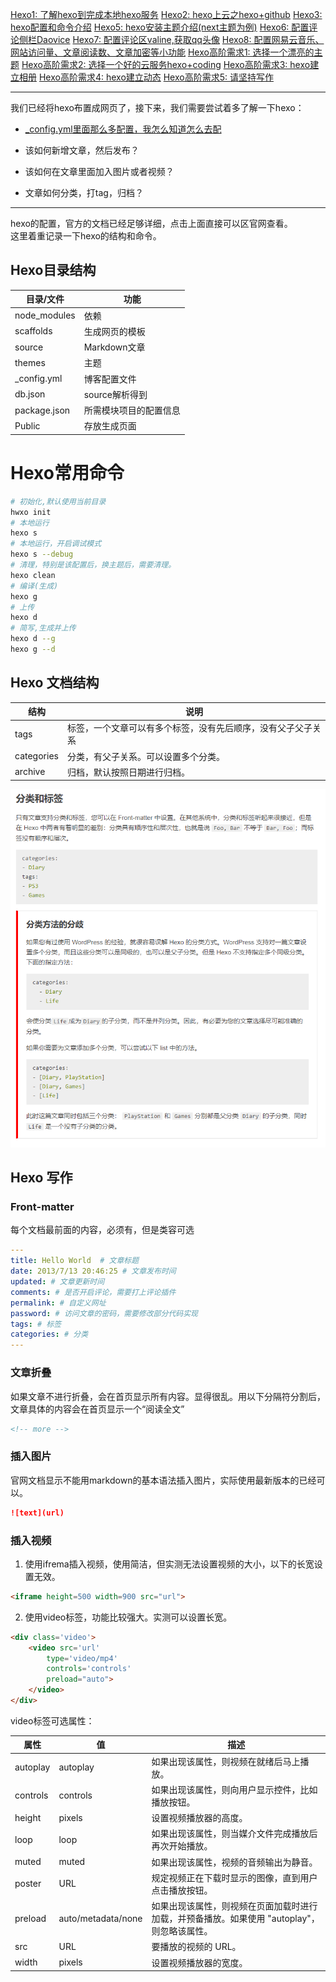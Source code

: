[Hexo1: 了解hexo到完成本地hexo服务]()
[Hexo2: hexo上云之hexo+github]()
[Hexo3: hexo配置和命令介绍]()
[Hexo5: hexo安装主题介绍(next主题为例)]()
[Hexo6: 配置评论侧栏Daovice]()
[Hexo7: 配置评论区valine,获取qq头像]()
[Hexo8: 配置网易云音乐、网站访问量、文章阅读数、文章加密等小功能]()
[Hexo高阶需求1: 选择一个漂亮的主题]()
[Hexo高阶需求2: 选择一个好的云服务hexo+coding]()
[Hexo高阶需求3: hexo建立相册]()
[Hexo高阶需求4: hexo建立动态]()
[Hexo高阶需求5: 请坚持写作]()

---

我们已经将hexo布置成网页了，接下来，我们需要尝试着多了解一下hexo：
+ [_config.yml里面那么多配置，我怎么知道怎么去配](https://hexo.io/zh-cn/docs/configuration.html)

+ 该如何新增文章，然后发布？
+ 该如何在文章里面加入图片或者视频？
+ 文章如何分类，打tag，归档？

---

hexo的配置，官方的文档已经足够详细，点击上面直接可以区官网查看。  
这里着重记录一下hexo的结构和命令。


## Hexo目录结构

|目录/文件|功能|
|--|--|
node_modules|依赖
scaffolds|生成网页的模板
source|Markdown文章
themes|主题
_config.yml|博客配置文件
db.json|source解析得到
package.json|所需模块项目的配置信息
Public|存放生成页面

# Hexo常用命令

```bash
# 初始化,默认使用当前目录
hwxo init
# 本地运行
hexo s 
# 本地运行，开启调试模式
hexo s --debug 
# 清理，特别是该配置后，换主题后，需要清理。
hexo clean 
# 编译(生成)
hexo g
# 上传
hexo d
# 简写,生成并上传
hexo d --g
hexo g --d
```


## Hexo 文档结构

|结构|说明|
--|--
tags|标签，一个文章可以有多个标签，没有先后顺序，没有父子父子关系
categories|分类，有父子关系。可以设置多个分类。
archive|归档，默认按照日期进行归档。

![](2021-09-14-17-36-15.png)



## Hexo 写作

### Front-matter

每个文档最前面的内容，必须有，但是类容可选
```yaml
---
title: Hello World  # 文章标题
date: 2013/7/13 20:46:25 # 文章发布时间
updated: # 文章更新时间
comments: # 是否开启评论，需要打上评论插件
permalink: # 自定义网址
password: # 访问文章的密码，需要修改部分代码实现
tags: # 标签
categories: # 分类
---
```

### 文章折叠

如果文章不进行折叠，会在首页显示所有内容。显得很乱。用以下分隔符分割后，文章具体的内容会在首页显示一个“阅读全文”
```markdown
<!-- more -->
```

### 插入图片

官网文档显示不能用markdown的基本语法插入图片，实际使用最新版本的已经可以。
```markdown
![text](url)
```

### 插入视频

1. 使用ifrema插入视频，使用简洁，但实测无法设置视频的大小，以下的长宽设置无效。
```markdown
<iframe height=500 width=900 src="url"> 
```

2. 使用video标签，功能比较强大。实测可以设置长宽。
```markdown
<div class='video'>
    <video src='url' 
        type='video/mp4' 
        controls='controls'  
        preload="auto">
    </video>
</div>
```
video标签可选属性：

属性|值|描述
--|--|--
autoplay|autoplay|如果出现该属性，则视频在就绪后马上播放。
controls|controls|如果出现该属性，则向用户显示控件，比如播放按钮。
height|pixels|设置视频播放器的高度。
loop|loop|如果出现该属性，则当媒介文件完成播放后再次开始播放。
muted|muted|如果出现该属性，视频的音频输出为静音。
poster|URL|规定视频正在下载时显示的图像，直到用户点击播放按钮。
preload|auto/metadata/none|如果出现该属性，则视频在页面加载时进行加载，并预备播放。如果使用 "autoplay"，则忽略该属性。
src|URL|要播放的视频的 URL。
width|pixels|设置视频播放器的宽度。

